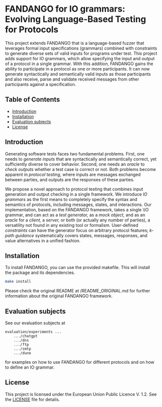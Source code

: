 # FANDANGO for IO grammars: Evolving Language-Based Testing for Protocols

This project extends FANDANGO that is a language-based fuzzer that leverages formal input specifications (grammars) combined with constraints to generate diverse sets of valid inputs for programs under test.
This project adds support for IO grammars, which allow specifying the input and output of a protocol in a single grammar.
With this addition, FANDANGO gains the ability to participate in a protocol as one or more participants. 
It can now generate syntactically and semantically valid inputs as those participants and also receive, parse and validate received messages from other participants against a specification. 

## Table of Contents

- [Introduction](#introduction)
- [Installation](#installation)
- [Evaluation subjects](#evaluation-subjects)
- [License](#license)

## Introduction

Generating software tests faces two fundamental problems.
First, one needs to _generate inputs_ that are syntactically and semantically correct, yet sufficiently diverse to cover behavior.
Second, one needs an _oracle_ to _check outputs_ whether a test case is correct or not.
Both problems become apparent in _protocol testing_, where inputs are messages exchanged between parties, and outputs are the responses of these parties.

We propose a novel approach to protocol testing that combines input generation and output checking in a single framework. We introduce _IO grammars_ as the first means to completely specify the syntax and semantics of protocols, including messages, states, and interactions.
Our implementation, based on the FANDANGO framework, takes a single \IO grammar, and can act as a _test generator,_ as a _mock object,_ and as an _oracle_ for a _client,_ a _server,_ or both (or actually any number of parties), a versatility not found in any existing tool or formalism.
User-defined _constraints_ can have the generator focus on arbitrary protocol features; _$k$-path guidance_ systematically covers states, messages, responses, and value alternatives in a unified fashion.


## Installation
To install FANDANGO, you can use the provided makefile. This will install the package and its dependencies.

```bash
make install
```
Please check the original README at /README_ORIGINAL.md for further information about the original FANDANGO framework.


## Evaluation subjects
See our evaluation subjects at
```
evaluation/experiments ...
    .../chatgpt
    .../dns
    .../ftp
    .../smtp
    .../dune
```
for examples on how to use FANDANGO for different protocols and on how to define an IO grammar.

## License

This project is licensed under the European Union Public Licence V. 1.2. See the [LICENSE](LICENSE.md) file for details.